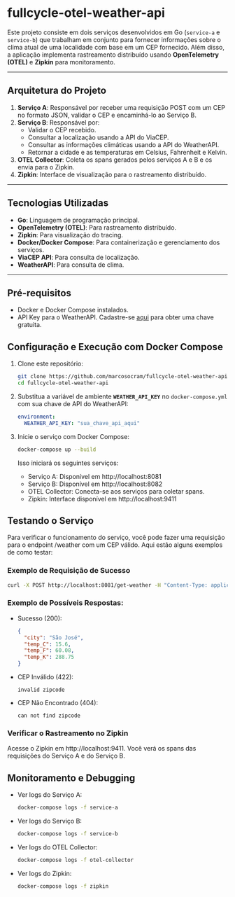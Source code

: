 # fullcycle-otel-weather-api

Este projeto consiste em dois serviços desenvolvidos em Go (`service-a` e `service-b`) que trabalham em conjunto para fornecer informações sobre o clima atual de uma localidade com base em um CEP fornecido. Além disso, a aplicação implementa rastreamento distribuído usando **OpenTelemetry (OTEL)** e **Zipkin** para monitoramento.

---

## Arquitetura do Projeto

1. **Serviço A**: Responsável por receber uma requisição POST com um CEP no formato JSON, validar o CEP e encaminhá-lo ao Serviço B.
2. **Serviço B**: Responsável por:
   - Validar o CEP recebido.
   - Consultar a localização usando a API do ViaCEP.
   - Consultar as informações climáticas usando a API do WeatherAPI.
   - Retornar a cidade e as temperaturas em Celsius, Fahrenheit e Kelvin.
3. **OTEL Collector**: Coleta os spans gerados pelos serviços A e B e os envia para o Zipkin.
4. **Zipkin**: Interface de visualização para o rastreamento distribuído.

---

## Tecnologias Utilizadas

- **Go**: Linguagem de programação principal.
- **OpenTelemetry (OTEL)**: Para rastreamento distribuído.
- **Zipkin**: Para visualização do tracing.
- **Docker/Docker Compose**: Para containerização e gerenciamento dos serviços.
- **ViaCEP API**: Para consulta de localização.
- **WeatherAPI**: Para consulta de clima.

---

## Pré-requisitos

- Docker e Docker Compose instalados.
- API Key para o WeatherAPI. Cadastre-se [aqui](https://www.weatherapi.com/) para obter uma chave gratuita.

## Configuração e Execução com Docker Compose
1. Clone este repositório:

    ```bash
    git clone https://github.com/marcosocram/fullcycle-otel-weather-api.git
    cd fullcycle-otel-weather-api
    ```

2. Substitua a variável de ambiente **`WEATHER_API_KEY`** no `docker-compose.yml` com sua chave de API do WeatherAPI:

    ```yaml
    environment:
      WEATHER_API_KEY: "sua_chave_api_aqui"
     ```

3. Inicie o serviço com Docker Compose:

    ```bash
    docker-compose up --build
    ```
   Isso iniciará os seguintes serviços:

   * Serviço A: Disponível em http://localhost:8081
   * Serviço B: Disponível em http://localhost:8082
   * OTEL Collector: Conecta-se aos serviços para coletar spans.
   * Zipkin: Interface disponível em http://localhost:9411

## Testando o Serviço
Para verificar o funcionamento do serviço, você pode fazer uma requisição para o endpoint /weather com um CEP válido. Aqui estão alguns exemplos de como testar:

### Exemplo de Requisição de Sucesso
```bash
curl -X POST http://localhost:8081/get-weather -H "Content-Type: application/json" -d '{"cep":"88110606"}'
```

### Exemplo de Possíveis Respostas:
* Sucesso (200):
    ```json
    {
      "city": "São José",
      "temp_C": 15.6,
      "temp_F": 60.08,
      "temp_K": 288.75
    }
    ```

* CEP Inválido (422):
    ```plaintext
    invalid zipcode
    ```

* CEP Não Encontrado (404):
    ```plaintext
    can not find zipcode
    ```
  
### Verificar o Rastreamento no Zipkin
Acesse o Zipkin em http://localhost:9411. Você verá os spans das requisições do Serviço A e do Serviço B.

## Monitoramento e Debugging
* Ver logs do Serviço A:
    ```bash
    docker-compose logs -f service-a
    ```
* Ver logs do Serviço B:
    ```bash
    docker-compose logs -f service-b
    ```
* Ver logs do OTEL Collector:
    ```bash
    docker-compose logs -f otel-collector
    ```
* Ver logs do Zipkin:
    ```bash
    docker-compose logs -f zipkin
    ```

